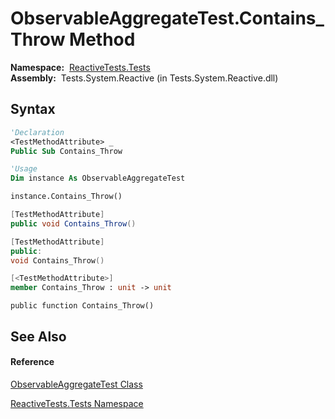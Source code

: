 # ObservableAggregateTest.Contains\_Throw Method

**Namespace:**  [ReactiveTests.Tests](ReactiveTests.Tests\ReactiveTests.Tests.md)  
**Assembly:**  Tests.System.Reactive (in Tests.System.Reactive.dll)

## Syntax

```vb
'Declaration
<TestMethodAttribute> _
Public Sub Contains_Throw
```

```vb
'Usage
Dim instance As ObservableAggregateTest

instance.Contains_Throw()
```

```csharp
[TestMethodAttribute]
public void Contains_Throw()
```

```c++
[TestMethodAttribute]
public:
void Contains_Throw()
```

```fsharp
[<TestMethodAttribute>]
member Contains_Throw : unit -> unit 
```

```jscript
public function Contains_Throw()
```

## See Also

#### Reference

[ObservableAggregateTest Class](ObservableAggregateTest\ObservableAggregateTest.md)

[ReactiveTests.Tests Namespace](ReactiveTests.Tests\ReactiveTests.Tests.md)




